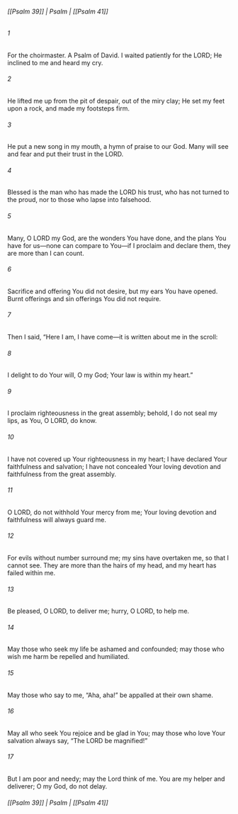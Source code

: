 ###### [[Psalm 39]] | Psalm | [[Psalm 41]]

###### 1
For the choirmaster. A Psalm of David. I waited patiently for the LORD; He inclined to me and heard my cry.
###### 2
He lifted me up from the pit of despair, out of the miry clay; He set my feet upon a rock, and made my footsteps firm.
###### 3
He put a new song in my mouth, a hymn of praise to our God. Many will see and fear and put their trust in the LORD.
###### 4
Blessed is the man who has made the LORD his trust, who has not turned to the proud, nor to those who lapse into falsehood.
###### 5
Many, O LORD my God, are the wonders You have done, and the plans You have for us—none can compare to You—if I proclaim and declare them, they are more than I can count.
###### 6
Sacrifice and offering You did not desire, but my ears You have opened. Burnt offerings and sin offerings You did not require.
###### 7
Then I said, “Here I am, I have come—it is written about me in the scroll:
###### 8
I delight to do Your will, O my God; Your law is within my heart.”
###### 9
I proclaim righteousness in the great assembly; behold, I do not seal my lips, as You, O LORD, do know.
###### 10
I have not covered up Your righteousness in my heart; I have declared Your faithfulness and salvation; I have not concealed Your loving devotion and faithfulness from the great assembly.
###### 11
O LORD, do not withhold Your mercy from me; Your loving devotion and faithfulness will always guard me.
###### 12
For evils without number surround me; my sins have overtaken me, so that I cannot see. They are more than the hairs of my head, and my heart has failed within me.
###### 13
Be pleased, O LORD, to deliver me; hurry, O LORD, to help me.
###### 14
May those who seek my life be ashamed and confounded; may those who wish me harm be repelled and humiliated.
###### 15
May those who say to me, “Aha, aha!” be appalled at their own shame.
###### 16
May all who seek You rejoice and be glad in You; may those who love Your salvation always say, “The LORD be magnified!”
###### 17
But I am poor and needy; may the Lord think of me. You are my helper and deliverer; O my God, do not delay.

###### [[Psalm 39]] | Psalm | [[Psalm 41]]

